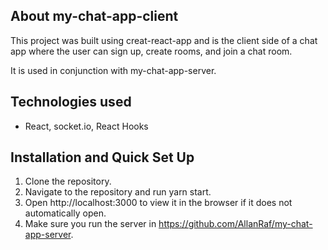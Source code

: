 ## About my-chat-app-client

This project was built using creat-react-app and is the client side of a chat app where the user can sign up, create rooms, and join a chat room.

It is used in conjunction with my-chat-app-server.

## Technologies used

- React, socket.io, React Hooks

## Installation and Quick Set Up

1. Clone the repository.
2. Navigate to the repository and run yarn start.
3. Open http://localhost:3000 to view it in the browser if it does not automatically open.
4. Make sure you run the server in https://github.com/AllanRaf/my-chat-app-server.
